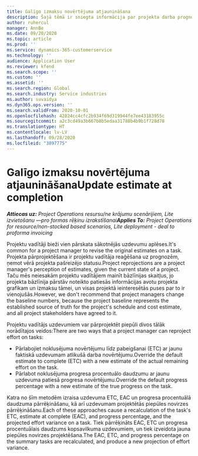 ```yaml
---
title: Galīgo izmaksu novērtējuma atjaunināšana
description: Šajā tēmā ir sniegta informācija par projekta darba prognozes atjaunināšanu.
author: ruhercul
manager: AnnBe
ms.date: 09/20/2020
ms.topic: article
ms.prod: ''
ms.service: dynamics-365-customerservice
ms.technology: ''
audience: Application User
ms.reviewer: kfend
ms.search.scope: ''
ms.custom: ''
ms.assetid: ''
ms.search.region: Global
ms.search.industry: Service industries
ms.author: suvaidya
ms.dyn365.ops.version: ''
ms.search.validFrom: 2020-10-01
ms.openlocfilehash: 42824cc4cfc2b934f69d319944fe7ee43183955c
ms.sourcegitcommit: a2c3cd49a3b667b8b5edaa31788b4b9b1f728d78
ms.translationtype: HT
ms.contentlocale: lv-LV
ms.lasthandoff: 09/28/2020
ms.locfileid: "3897775"
---
```

# <a name="update-estimate-at-completion"></a><span data-ttu-id="a9f28-103">Galīgo izmaksu novērtējuma atjaunināšana</span><span class="sxs-lookup"><span data-stu-id="a9f28-103">Update estimate at completion</span></span>

<span data-ttu-id="a9f28-104">_**Attiecas uz:** Project Operations resursu/ne krājumu scenārijiem, Lite izvietošanu —pro formas rēķinu izrakstīšanai_</span><span class="sxs-lookup"><span data-stu-id="a9f28-104">_**Applies To:** Project Operations for resource/non-stocked based scenarios, Lite deployment - deal to proforma invoicing_</span></span>

<span data-ttu-id="a9f28-105">Projektu vadītāji bieži vien pārskata sākotnējās uzdevumu aplēses.</span><span class="sxs-lookup"><span data-stu-id="a9f28-105">It's common for a project manager to revise the original estimates on a task.</span></span> <span data-ttu-id="a9f28-106">Projekta pārprojektēšana ir projektu vadītāja reaģēšana uz prognozēm, ņemot vērā projekta pašreizējo statusu.</span><span class="sxs-lookup"><span data-stu-id="a9f28-106">Project reprojections are a project manager's perception of estimates, given the current state of a project.</span></span> <span data-ttu-id="a9f28-107">Taču mēs neiesakām projektu vadītājiem mainīt bāzlīnijas skaitļus, jo projekta bāzlīnija pārstāv noteikto patiesās informācijas avotu projekta grafikam un izmaksu tāmei, un visas projektā ieinteresētās puses par to ir vienojušās.</span><span class="sxs-lookup"><span data-stu-id="a9f28-107">However, we don't recommend that project managers change the baseline numbers, because the project baseline represents the established source of truth for the project's schedule and cost estimate, and all project stakeholders have agreed to it.</span></span>

<span data-ttu-id="a9f28-108">Projektu vadītājs uzdevumiem var pārprojektēt piepūli divos tālāk norādītajos veidos:</span><span class="sxs-lookup"><span data-stu-id="a9f28-108">There are two ways that a project manager can reproject effort on tasks:</span></span>

- <span data-ttu-id="a9f28-109">Pārlabojiet noklusējuma novērtējumu līdz pabeigšanai (ETC) ar jaunu faktiskā uzdevumam atlikušā darba novērtējumu.</span><span class="sxs-lookup"><span data-stu-id="a9f28-109">Override the default estimate to complete (ETC) with a new estimate of the actual remaining effort on the task.</span></span> 
- <span data-ttu-id="a9f28-110">Pārlabot noklusējuma progresa procentuālo daudzumu ar jaunu uzdevuma patiesā progresa novērtējumu.</span><span class="sxs-lookup"><span data-stu-id="a9f28-110">Override the default progress percentage with a new estimate of the true progress on the task.</span></span>

<span data-ttu-id="a9f28-111">Katra no šīm metodēm izraisa uzdevuma ETC, EAC un progresa procentuālā daudzuma pārrēķināšanu, kā arī uzdevumam projektētās piepūles novirzes pārrēķināšanu.</span><span class="sxs-lookup"><span data-stu-id="a9f28-111">Each of these approaches cause a recalculation of the task's ETC, estimate at complete (EAC), and progress percentage, and the projected effort variance on a task.</span></span> <span data-ttu-id="a9f28-112">Tiek pārrēķināts EAC, ETC un progresa procentuālais daudzums kopsavilkuma uzdevumiem, un tiek izveidota jauna piepūles novirzes projektēšana.</span><span class="sxs-lookup"><span data-stu-id="a9f28-112">The EAC, ETC, and progress percentage on the summary tasks are recalculated, and produce a new projection of effort variance.</span></span>
